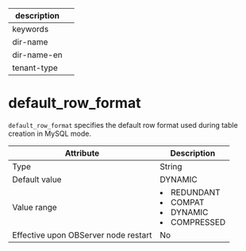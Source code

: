 | description ||
|---|---|
| keywords ||
| dir-name ||
| dir-name-en ||
| tenant-type ||

default_row_format
=======================================

`default_row_format` specifies the default row format used during table creation in MySQL mode.


| **Attribute** | **Description** |
|------------------|-----------------------------------------------------------------------------------------------------------------------------------------------------------------------------------------------------------|
| Type | String |
| Default value | DYNAMIC |
| Value range | <li> REDUNDANT   <li> COMPAT   <li> DYNAMIC   <li> COMPRESSED |
| Effective upon OBServer node restart | No |



